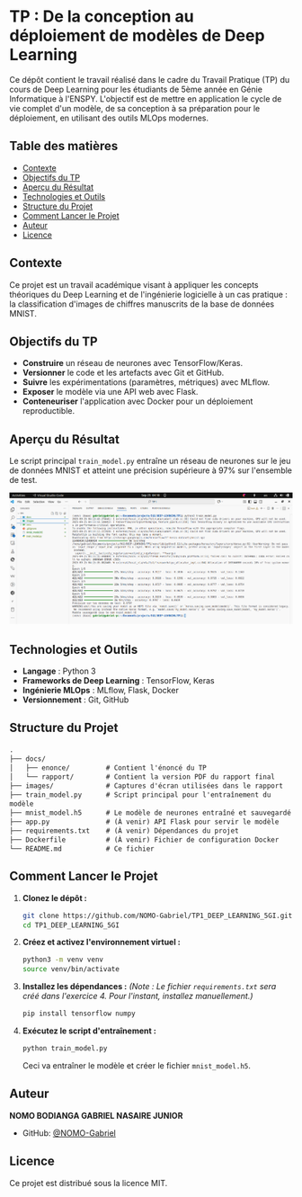 # TP : De la conception au déploiement de modèles de Deep Learning

Ce dépôt contient le travail réalisé dans le cadre du Travail Pratique (TP) du cours de Deep Learning pour les étudiants de 5ème année en Génie Informatique à l'ENSPY. L'objectif est de mettre en application le cycle de vie complet d'un modèle, de sa conception à sa préparation pour le déploiement, en utilisant des outils MLOps modernes.

## Table des matières

- [Contexte](#contexte)
- [Objectifs du TP](#objectifs-du-tp)
- [Aperçu du Résultat](#aperçu-du-résultat)
- [Technologies et Outils](#technologies-et-outils)
- [Structure du Projet](#structure-du-projet)
- [Comment Lancer le Projet](#comment-lancer-le-projet)
- [Auteur](#auteur)
- [Licence](#licence)

## Contexte

Ce projet est un travail académique visant à appliquer les concepts théoriques du Deep Learning et de l'ingénierie logicielle à un cas pratique : la classification d'images de chiffres manuscrits de la base de données MNIST.

## Objectifs du TP

- **Construire** un réseau de neurones avec TensorFlow/Keras.
- **Versionner** le code et les artefacts avec Git et GitHub.
- **Suivre** les expérimentations (paramètres, métriques) avec MLflow.
- **Exposer** le modèle via une API web avec Flask.
- **Conteneuriser** l'application avec Docker pour un déploiement reproductible.

## Aperçu du Résultat

Le script principal `train_model.py` entraîne un réseau de neurones sur le jeu de données MNIST et atteint une précision supérieure à 97% sur l'ensemble de test.

![Résultat de l'entraînement](images/ex1_06_script-execution.png)

## Technologies et Outils

- **Langage** : Python 3
- **Frameworks de Deep Learning** : TensorFlow, Keras
- **Ingénierie MLOps** : MLflow, Flask, Docker
- **Versionnement** : Git, GitHub

## Structure du Projet

```
.
├── docs/
│   ├── enonce/         # Contient l'énoncé du TP
│   └── rapport/        # Contient la version PDF du rapport final
├── images/             # Captures d'écran utilisées dans le rapport
├── train_model.py      # Script principal pour l'entraînement du modèle
├── mnist_model.h5      # Le modèle de neurones entraîné et sauvegardé
├── app.py              # (À venir) API Flask pour servir le modèle
├── requirements.txt    # (À venir) Dépendances du projet
├── Dockerfile          # (À venir) Fichier de configuration Docker
└── README.md           # Ce fichier
```

## Comment Lancer le Projet

1.  **Clonez le dépôt :**
    ```bash
    git clone https://github.com/NOMO-Gabriel/TP1_DEEP_LEARNING_5GI.git
    cd TP1_DEEP_LEARNING_5GI
    ```

2.  **Créez et activez l'environnement virtuel :**
    ```bash
    python3 -m venv venv
    source venv/bin/activate
    ```

3.  **Installez les dépendances :**
    *(Note : Le fichier `requirements.txt` sera créé dans l'exercice 4. Pour l'instant, installez manuellement.)*
    ```bash
    pip install tensorflow numpy
    ```

4.  **Exécutez le script d'entraînement :**
    ```bash
    python train_model.py
    ```
    Ceci va entraîner le modèle et créer le fichier `mnist_model.h5`.

## Auteur

**NOMO BODIANGA GABRIEL NASAIRE JUNIOR**
- GitHub: [@NOMO-Gabriel](https://github.com/NOMO-Gabriel)

## Licence

Ce projet est distribué sous la licence MIT.
